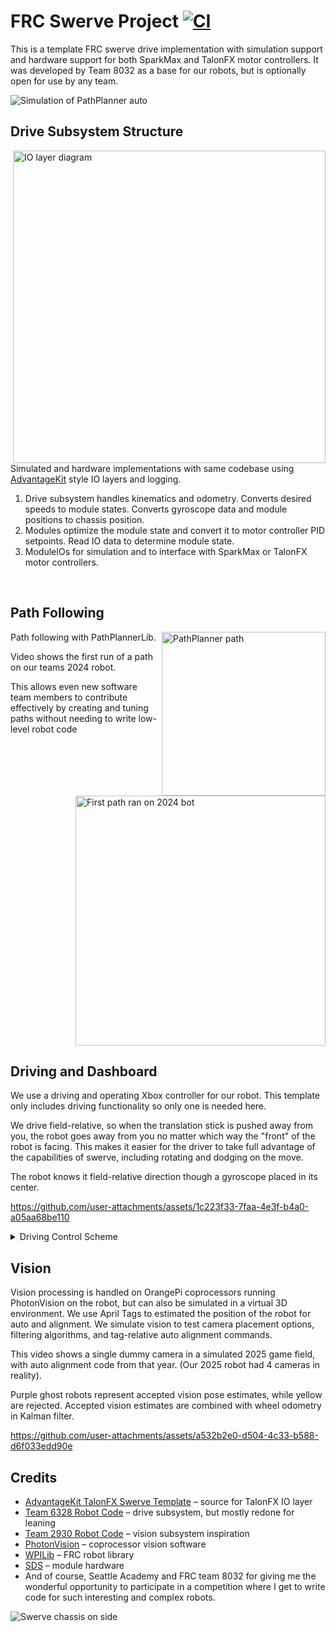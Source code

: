 
# FRC Swerve Project [![CI](https://github.com/MichaelLesirge/frc-swerve-drive/actions/workflows/main.yml/badge.svg)](https://github.com/MichaelLesirge/frc-swerve-drive/actions/workflows/main.yml)

This is a template FRC swerve drive implementation with simulation support and hardware support for both SparkMax and TalonFX motor controllers. It was developed by Team 8032 as a base for our robots, but is optionally open for use by any team.

![Simulation of PathPlanner auto](https://github.com/user-attachments/assets/c266b861-9b09-45b3-a346-0fe8aa7c53b7)

## Drive Subsystem Structure

<img width="500" align="right" alt="IO layer diagram" src="https://github.com/user-attachments/assets/4af16fb7-9e0d-4936-b4a5-197d76bf141f" />

Simulated and hardware implementations with same codebase using [AdvantageKit](https://docs.advantagekit.org/data-flow/recording-inputs/io-interfaces) style IO layers and logging.

<ol>
  <li>Drive subsystem handles kinematics and odometry. Converts desired speeds to module states. Converts gyroscope data and module positions to chassis position.</li>

  <li>Modules optimize the module state and convert it to motor controller PID setpoints. Read IO data to determine module state.</li>

  <li>ModuleIOs for simulation and to interface with SparkMax or TalonFX motor controllers.</li>
</ol>

<br clear="right"/>

## Path Following

<img width="262" align="right" alt="PathPlanner path" src="https://github.com/user-attachments/assets/5cd3b558-cc02-4c64-b1a7-37ac9434c72f" />
<img height="400" align="right" alt="First path ran on 2024 bot" src="https://github.com/user-attachments/assets/51adb902-5abe-4c4c-bdb0-0999041a0d14" />
<p>
  Path following with PathPlannerLib.

  Video shows the first run of a path on our teams 2024 robot.

  This allows even new software team members to contribute effectively by creating and tuning paths without needing to write low-level robot code
</p>


<br clear="right"/>

## Driving and Dashboard

We use a driving and operating Xbox controller for our robot. This template only includes driving functionality so only one is needed here.

We drive field-relative, so when the translation stick is pushed away from you, the robot goes away from you no matter which way the "front" of the robot is facing. This makes it easier for the driver to take full advantage of the capabilities of swerve, including rotating and dodging on the move.

The robot knows it field-relative direction though a gyroscope placed in its center.

https://github.com/user-attachments/assets/1c223f33-7faa-4e3f-b4a0-a05aa68be110

<details>
  <summary>Driving Control Scheme</summary>
  <img alt="Driving Xbox controller labeled diagram" src="https://github.com/user-attachments/assets/8af4fa84-77a4-43d4-b75a-b5dbd6db9611" />
  <p>Diagram created with my Xbox <a href="https://michaellesirge.github.io/simple-web-projects/xbox-diagram-maker">controller labeling tool</a></p>

  <ul>
    <li>The left stick controls robot translation (forward/backward/left/right)</li>
    <li>The right stick controls robot rotation. By default pushing it left or right controls angular velocity.</li>
    <li>When RB is held the right stick controls the heading that you want the robot to face, for example pushing the stick up will cause the robot to rotate to field-relative 0 degrees.
    <li>By default the robot is field-relative, but Y can be pressed to toggle to robot-relative</li>
    <li>Menu button can be held for 3 seconds to reset odometry rotation & field-relative forward.</li>
    <li>D-pad is used to make small robot-relative adjustments.</li>
    <li>X stops the robots and turns the swerve modules to face inwards making an X shaped arrangement. This helps prevent the robot from moving when shoved.</li>
    <li>B cancels any movement related commands, for example canceling auto alignment to return manual control.</li>
  </ul>
</details>

## Vision

Vision processing is handled on OrangePi coprocessors running PhotonVision on the robot, but can also be simulated in a virtual 3D environment. We use April Tags to estimated the position of the robot for auto and alignment. We simulate vision to test camera placement options, filtering algorithms, and tag-relative auto alignment commands.

This video shows a single dummy camera in a simulated 2025 game field, with auto alignment code from that year. (Our 2025 robot had 4 cameras in reality).

Purple ghost robots represent accepted vision pose estimates, while yellow are rejected. Accepted vision estimates are combined with wheel odometry in Kalman filter.

https://github.com/user-attachments/assets/a532b2e0-d504-4c33-b588-d6f033edd90e


## Credits
* [AdvantageKit TalonFX Swerve Template](https://docs.advantagekit.org/getting-started/template-projects/talonfx-swerve-template) – source for TalonFX IO layer
* [Team 6328 Robot Code](https://github.com/Mechanical-Advantage/RobotCode2025Public) – drive subsystem, but mostly redone for leaning
* [Team 2930 Robot Code](https://github.com/FRC-Sonic-Squirrels/2025-Robot-Code/tree/main?tab=readme-ov-file) – vision subsystem inspiration
* [PhotonVision](https://photonvision.org) – coprocessor vision software
* [WPILib](https://github.wpilib.org/) – FRC robot library
* [SDS](https://www.swervedrivespecialties.com/) – module hardware
* And of course, Seattle Academy and FRC team 8032 for giving me the wonderful opportunity to participate in a competition where I get to write code for such interesting and complex robots. 


![Swerve chassis on side](https://github.com/user-attachments/assets/cc41ea92-382c-4d3a-8fee-30db69363e1f)
